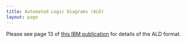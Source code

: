```yaml
---
title: Automated Logic Diagrams (ALD)
layout: page
---
```


Please see page 13 of [this IBM publication](https://ibm-1401.info/Form223-6889-TransistorComponentCircuits.pdf) for details of the ALD format.
